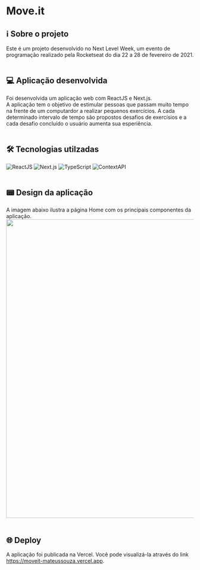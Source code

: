 # Move.it
## :information_source: Sobre o projeto
Este é um projeto desenvolvido no Next Level Week, um evento de programação realizado pela Rocketseat do dia 22 a 28 de fevereiro de 2021.
<br/> <br/> 
## :computer: Aplicação desenvolvida
Foi desenvolvida um aplicação web com ReactJS e Next.js.
<br/> A aplicação tem o objetivo de estimular pessoas que passam muito tempo na frente de um computardor a realizar pequenos exercícios. A cada determinado intervalo de tempo são propostos desafios de exercísios e a cada desafio concluído o usuário aumenta sua esperiência.
<br/> <br/> 
## 🛠 Tecnologias utilzadas
![ReactJS](https://img.shields.io/badge/ReactJS-17.0.1-green)
![Next.js](https://img.shields.io/badge/Next.js-10.0.7-green)
![TypeScript](https://img.shields.io/badge/TypeScript-4.2.2-green)
![ContextAPI](https://img.shields.io/badge/Context_API-17.0.1-green)
<br/> <br/> 
## :pager: Design da aplicação
A imagem abaixo ilustra a página Home com os principais componentes da aplicação.
<img width="800" src="https://user-images.githubusercontent.com/63478857/109574558-ee9c3b80-7ace-11eb-8f46-c81885f0131d.jpg"></img>
<br/> <br/> 
## 🌐 Deploy
A aplicação foi publicada na Vercel. Você pode visualizá-la através do link https://moveit-mateussouza.vercel.app.
